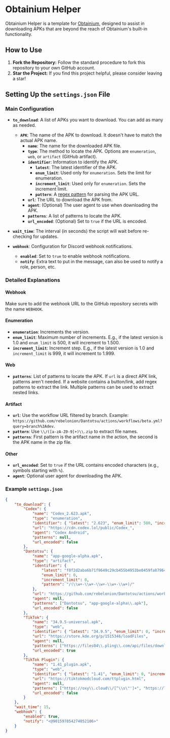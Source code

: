 # Obtainium Helper

Obtainium Helper is a template for [Obtainium](https://github.com/ImranR98/Obtainium), designed to assist in downloading APKs that are beyond the reach of Obtainium's built-in functionality.

## How to Use

1. **Fork the Repository:**
   Follow the standard procedure to fork this repository to your own GitHub account.
2. **Star the Project:**
   If you find this project helpful, please consider leaving a star!

## Setting Up the `settings.json` File

### Main Configuration

-   **`to_download`**: A list of APKs you want to download. You can add as many as needed.

    -   **`APK`**: The name of the APK to download. It doesn't have to match the actual APK name.
        -   **`name`**: The name for the downloaded APK file.
        -   **`type`**: The method to locate the APK. Options are `enumeration`, `web`, or `artifact` (GitHub artifact).
        -   **`identifier`**: Information to identify the APK.
            -   **`latest`**: The latest identifier of the APK.
            -   **`enum_limit`**: Used only for `enumeration`. Sets the limit for enumeration.
            -   **`increment_limit`**: Used only for `enumeration`. Sets the increment limit.
            -   **`pattern`**: A [regex pattern](https://en.wikipedia.org/wiki/Regular_expression) for parsing the APK URL.
        -   **`url`**: The URL to download the APK from.
        -   **`agent`**: (Optional) The user agent to use when downloading the APK.
        -   **`patterns`**: A list of patterns to locate the APK.
        -   **`url_encoded`**: (Optional) Set to `true` if the URL is encoded.

-   **`wait_time`**: The interval (in seconds) the script will wait before re-checking for updates.
-   **`webhook`**: Configuration for Discord webhook notifications.
    -   **`enabled`**: Set to `true` to enable webhook notifications.
    -   **`notify`**: Extra text to put in the message, can also be used to notify a role, person, etc.

### Detailed Explanations

#### Webhook

Make sure to add the webhook URL to the GitHub repository secrets with the name `WEBHOOK`.

#### Enumeration

-   **`enumeration`**: Increments the version.
-   **`enum_limit`**: Maximum number of increments. E.g., if the latest version is 1.0 and `enum_limit` is 500, it will increment to 1.500.
-   **`increment_limit`**: Increment step. E.g., if the latest version is 1.0 and `increment_limit` is 999, it will increment to 1.999.

#### Web

-   **`patterns`**: List of patterns to locate the APK. If `url` is a direct APK link, patterns aren't needed. If a website contains a button/link, add regex patterns to extract the link. Multiple patterns can be used to extract nested links.

#### Artifact

-   **`url`**: Use the workflow URL filtered by branch. Example: `https://github.com/rebelonion/Dantotsu/actions/workflows/beta.yml?query=branch%3Adev`.
-   **`pattern`**: Use `\\/([a-zA-Z0-9]+)\\.zip` to extract file names.
-   **`patterns`**: First pattern is the artifact name in the action, the second is the APK name in the zip file.

#### Other

-   **`url_encoded`**: Set to `true` if the URL contains encoded characters (e.g., symbols starting with `%`).
-   **`agent`**: Optional user agent for downloading the APK.

### Example `settings.json`

```json
{
	"to_download": {
		"Codex": {
			"name": "Codex_2.623.apk",
			"type": "enumeration",
			"identifier": { "latest": "2.623", "enum_limit": 500, "increment_limit": 999, "pattern": "\\d+(?:\\.\\d+)+" },
			"url": "https://cdn.codex.lol/public/Codex_",
			"agent": "Codex Android",
			"patterns": null,
			"url_encoded": false
		},
		"Dantotsu": {
			"name": "app-google-alpha.apk",
			"type": "artifact",
			"identifier": {
				"latest": "f0f2d2aba6b71f9649c29cb455b4953be0459fa879643ab4f988b56bc290c564",
				"enum_limit": 0,
				"increment_limit": 0,
				"pattern": "/(\\w+-\\w+-\\w+-\\w+-\\w+)/"
			},
			"url": "https://github.com/rebelonion/Dantotsu/actions/workflows/beta.yml?query=branch%3Adev",
			"agent": null,
			"patterns": ["Dantotsu", "app-google-alpha\\.apk"],
			"url_encoded": false
		},
		"TikTok": {
			"name": "34.9.5-universal.apk",
			"type": "web",
			"identifier": { "latest": "34.9.5", "enum_limit": 0, "increment_limit": 0, "pattern": "\\/(\\d+(?:\\.\\d+)+)" },
			"url": "https://store.kde.org/p/1515346/loadFiles",
			"agent": null,
			"patterns": ["https://files04\\.pling\\.com/api/files/download/j/[^/]+/\\d+(?:\\.\\d+)+-universal\\.apk"],
			"url_encoded": true
		},
		"TikTok Plugin": {
			"name": "1.41_plugin.apk",
			"type": "web",
			"identifier": { "latest": "1.41", "enum_limit": 0, "increment_limit": 0, "pattern": "\\d+(?:\\.\\d+)+" },
			"url": "https://tiktokmodcloud.com/ttplugin.html",
			"agent": null,
			"patterns": ["https://oxy\\.cloud\\/[^\\s\"']+", "https://loader\\.oxy\\.st\\/get\\/[^\\s\"']+"],
			"url_encoded": false
		}
	},
	"wait_time": 15,
	"webhook": {
		"enabled": true,
		"notify": "<@901597854274052106>"
	}
}
```
